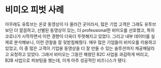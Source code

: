 # 비미오 피벗 사례

아무래도 유튜브는 온갖 동영상이 다 올라간 곳이라서, 많은 기업 고객은 그래도 유투브 보단 더 깔끔하고, 선별된 동영상이 있는, 더 professional한 비미오를 선호했고, 특히 코로나가 시작하면서 이런 경향이 더욱더 뚜렷해지고 있었다. 그리고 내부 데이터를 실제로 분석해보니, 이런 관찰을 잘 뒷받침해줬다. 매우 많은 기업들이 비미오를 이용하고 있었고, 이 중 많은 고객이 기업용 동영상을 더 잘 만들 수 있는 솔루션까지 제공해달라고 요청하고 있었다. 그래서 비미오는 그동안 해왔던 B2C 사업을 과감하게 버리고, B2B 사업으로 피보팅을 했는데, 이게 아주 성공적인 비즈니스가 됐다.